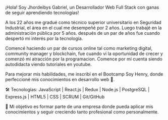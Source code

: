 ¡Hola! Soy Jhordeibys Gabriel, un Desarrollador Web Full Stack con ganas de seguir aprendiendo tecnologías!

A los 22 años me gradué como técnico superior universitario en Seguridad Industrial, el área en el cual me desempeñé por 2 años. Luego trabajé  en la administración pública por 5 años. después de un par de años fue cuando despertó mi interés por la tecnología.

Comencé haciendo un par de cursos online tal como marketing digital, community manager y blockchain, fue cuando vi la oportunidad de crecer y comenzó mi atracción por la programacion. Comence por mi cuenta siendo autodidacta viendo tutoriales en youtube.

Para mejorar mis habilidades, me inscribí en el Bootcamp Soy Henry, donde perfeccioné mis conocimientos en desarrollo web 🚀.

🛠 Tecnologías: JavaScript | React.js | Redux | Node.js | PostgreSQL | Express.js | HTML5 | CSS | SCRUM | Git/GitHub

🎯 Mi objetivo es formar parte de una empresa donde pueda aplicar mis conocimientos y seguir creciendo tanto profesional como personalmente.
